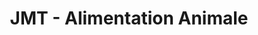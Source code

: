 ---
title: "JMT - Alimentation Animale"
url: /seclin/jmt-alimentation-animale/
shop: animal de compagnie
---